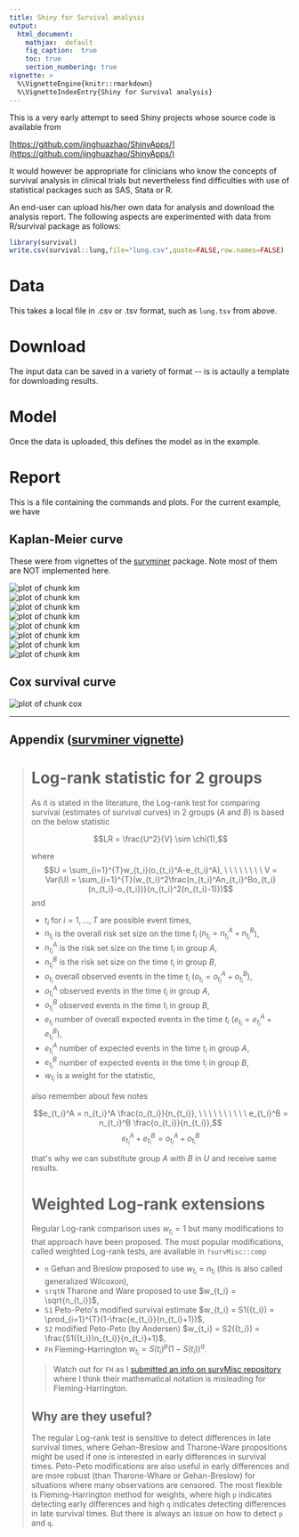 ```yaml
---
title: Shiny for Survival analysis
output:
  html_document:
    mathjax:  default
    fig_caption:  true
    toc: true
    section_numbering: true
vignette: >
  %\VignetteEngine{knitr::rmarkdown}
  %\VignetteIndexEntry{Shiny for Survival analysis}
---
```


This is a very early attempt to seed Shiny projects whose source code is available from

[https://github.com/jinghuazhao/ShinyApps/](https://github.com/jinghuazhao/ShinyApps/)

It would however be appropriate for clinicians who know the concepts of survival analysis in clinical trials but nevertheless find difficulties with 
use of statistical packages such as SAS, Stata or R.

An end-user can upload his/her own data for analysis and download the analysis report. The following aspects are experimented with data from 
R/survival package as follows:

```r
library(survival)
write.csv(survival::lung,file="lung.csv",quote=FALSE,row.names=FALSE)
```

# Data

This takes a local file in .csv or .tsv format, such as `lung.tsv` from above.

# Download

The input data can be saved in a variety of format -- is is actaully a template for downloading results.

# Model

Once the data is uploaded, this defines the model as in the example.

# Report

This is a file containing the commands and plots. For the current example, we have

## Kaplan-Meier curve

These were from vignettes of the [survminer](https://CRAN.R-project.org/package=survminer) package. Note most of them are NOT implemented here.

<img src="www/km-1.png" title="plot of chunk km" alt="plot of chunk km" style="display:block; margin: auto" style="display: block; margin: auto;" /><img src="www/km-2.png" title="plot of chunk km" alt="plot of chunk km" style="display:block; margin: auto" style="display: block; margin: auto;" /><img src="www/km-3.png" title="plot of chunk km" alt="plot of chunk km" style="display:block; margin: auto" style="display: block; margin: auto;" /><img src="www/km-4.png" title="plot of chunk km" alt="plot of chunk km" style="display:block; margin: auto" style="display: block; margin: auto;" /><img src="www/km-5.png" title="plot of chunk km" alt="plot of chunk km" style="display:block; margin: auto" style="display: block; margin: auto;" /><img src="www/km-6.png" title="plot of chunk km" alt="plot of chunk km" style="display:block; margin: auto" style="display: block; margin: auto;" /><img src="www/km-7.png" title="plot of chunk km" alt="plot of chunk km" style="display:block; margin: auto" style="display: block; margin: auto;" /><img src="www/km-8.png" title="plot of chunk km" alt="plot of chunk km" style="display:block; margin: auto" style="display: block; margin: auto;" />

## Cox survival curve

<img src="www/cox-1.png" title="plot of chunk cox" alt="plot of chunk cox" style="display:block; margin: auto" style="display: block; margin: auto;" />

---

## Appendix ([survminer vignette](https://cran.r-project.org/web/packages/survminer/vignettes/Specifiying_weights_in_log-rank_comparisons.html))

> # Log-rank statistic for 2 groups
> 
> 
> As it is stated in the literature, the Log-rank test for comparing survival (estimates of survival curves) in 2 groups ($A$ and $B$) is based on the below statistic
> 
> $$LR = \frac{U^2}{V} \sim \chi(1),$$
> 
> where $$U = \sum_{i=1}^{T}w_{t_i}(o_{t_i}^A-e_{t_i}^A), \ \ \ \ \ \ \ \ V = Var(U) = \sum_{i=1}^{T}(w_{t_i}^2\frac{n_{t_i}^An_{t_i}^Bo_{t_i}(n_{t_i}-o_{t_i})}{n_{t_i}^2(n_{t_i}-1)})$$
> and 
> 
> - $t_i$ for $i=1, \dots, T$ are possible event times, 
> - $n_{t_i}$ is the overall risk set size on the time $t_i$ ($n_{t_i} = n_{t_i}^A+n_{t_i}^B$),
> - $n_{t_i}^A$ is the risk set size on the time $t_i$ in group $A$,
> - $n_{t_i}^B$ is the risk set size on the time $t_i$ in group $B$,
> - $o_{t_i}$ overall observed events in the time $t_i$ ($o_{t_i} = o_{t_i}^A+o_{t_i}^B$),
> - $o_{t_i}^A$ observed events in the time $t_i$ in group $A$,
> - $o_{t_i}^B$ observed events in the time $t_i$ in group $B$,
> - $e_{t_i}$ number of overall expected events in the time $t_i$ ($e_{t_i} = e_{t_i}^A+e_{t_i}^B$),
> - $e_{t_i}^A$ number of expected events in the time $t_i$ in group $A$,
> - $e_{t_i}^B$ number of expected events in the time $t_i$ in group $B$,
> - $w_{t_i}$ is a weight for the statistic,
> 
> also remember about few notes
> 
> $$e_{t_i}^A = n_{t_i}^A \frac{o_{t_i}}{n_{t_i}}, \ \ \ \ \ \ \ \ \ \  e_{t_i}^B = n_{t_i}^B \frac{o_{t_i}}{n_{t_i}},$$
> $$e_{t_i}^A + e_{t_i}^B = o_{t_i}^A + o_{t_i}^B$$
> 
> that's why we can substitute group $A$ with $B$ in $U$ and receive same results.
> 
> # Weighted Log-rank extensions
> 
> Regular Log-rank comparison uses $w_{t_i} = 1$ but many modifications to that approach have been proposed. The most popular modifications, called weighted Log-rank tests, are available in `?survMisc::comp`
> 
> - `n` Gehan and Breslow proposed to use $w_{t_i} = n_{t_i}$ (this is also called generalized Wilcoxon),
> - `srqtN` Tharone and Ware proposed to use $w_{t_i} = \sqrt{n_{t_i}}$,
> - `S1` Peto-Peto's modified survival estimate $w_{t_i} = S1({t_i}) = \prod_{i=1}^{T}(1-\frac{e_{t_i}}{n_{t_i}+1})$,
> - `S2` modified Peto-Peto (by Andersen) $w_{t_i} = S2({t_i}) = \frac{S1({t_i})n_{t_i}}{n_{t_i}+1}$,
> - `FH` Fleming-Harrington $w_{t_i} = S(t_i)^p(1 - S(t_i))^q$.
> 
> > Watch out for `FH` as I [submitted an info on survMisc repository](https://github.com/dardisco/survMisc/issues/15) where I think their mathematical notation is misleading for Fleming-Harrington.
> 
> ## Why are they useful?
> 
> The regular Log-rank test is sensitive to detect differences in late survival times, where Gehan-Breslow and Tharone-Ware propositions might be used if one is interested in early differences in survival times. Peto-Peto modifications are also useful in early differences and are more robust (than Tharone-Whare or Gehan-Breslow) for situations where many observations are censored. The most flexible is Fleming-Harrington method for weights, where high `p` indicates detecting early differences and high `q` indicates detecting differences in late survival times. But there is always an issue on how to detect `p` and `q`.
> 
